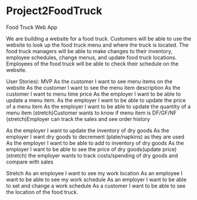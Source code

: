 # Project2FoodTruck
Food Truck Web App

We are building a website for a food truck. Customers will be able to use the website to look up the food truck menu and where the truck is located. The food truck managers will be able to make changes to their inventory, employee schedules, change menus, and update food truck locations. Employees of the food truck will be able to check their schedule on the website.

User Stories):
MVP
As the customer I want to see menu items on the website
As the customer I want to see the menu item description
As the customer I want  to menu time price
As the employer I want to be able to update a menu item.
As the employer I want to be able to update the price of a menu item
As the employer I want to be able to update the quantity of a menu item
(stretch)Customer wants to know if menu item is DF/GF/NF
(stretch)Employer can track the sales and see order history

As the employer I want to update the inventory of dry goods
As the employer I want dry goods to decrement (plate/napkins) as they are used
As the employer I want to be able to add to inventory of dry goods
As the employer I want to be able to see the price of dry goods(update price)
(stretch) the employer wants to track costs/spending of dry goods and compare with sales

Stretch
As an employee I want to see my work location
As an employee I want to be able to see my work schedule
As an employer I want to be able to set and change a work schedule
As a customer I want to be able to see the location of the food truck.

